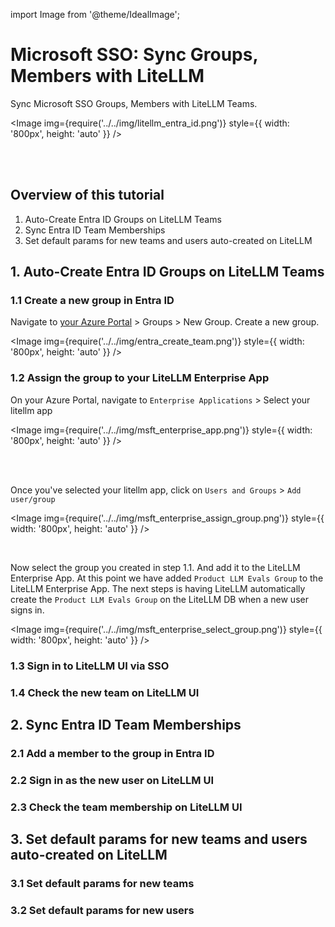 import Image from '@theme/IdealImage';

# Microsoft SSO: Sync Groups, Members with LiteLLM

Sync Microsoft SSO Groups, Members with LiteLLM Teams. 

<Image img={require('../../img/litellm_entra_id.png')}  style={{ width: '800px', height: 'auto' }} />

<br />
<br />

## Overview of this tutorial

1. Auto-Create Entra ID Groups on LiteLLM Teams 
2. Sync Entra ID Team Memberships
3. Set default params for new teams and users auto-created on LiteLLM

## 1. Auto-Create Entra ID Groups on LiteLLM Teams 

### 1.1 Create a new group in Entra ID


Navigate to [your Azure Portal](https://portal.azure.com/) > Groups > New Group. Create a new group. 

<Image img={require('../../img/entra_create_team.png')}  style={{ width: '800px', height: 'auto' }} />

### 1.2 Assign the group to your LiteLLM Enterprise App

On your Azure Portal, navigate to `Enterprise Applications` > Select your litellm app 

<Image img={require('../../img/msft_enterprise_app.png')}  style={{ width: '800px', height: 'auto' }} />

<br />
<br />

Once you've selected your litellm app, click on `Users and Groups` > `Add user/group` 

<Image img={require('../../img/msft_enterprise_assign_group.png')}  style={{ width: '800px', height: 'auto' }} />

<br />

Now select the group you created in step 1.1. And add it to the LiteLLM Enterprise App. At this point we have added `Product LLM Evals Group` to the LiteLLM Enterprise App. The next steps is having LiteLLM automatically create the `Product LLM Evals Group` on the LiteLLM DB when a new user signs in.

<Image img={require('../../img/msft_enterprise_select_group.png')}  style={{ width: '800px', height: 'auto' }} />


### 1.3 Sign in to LiteLLM UI via SSO

### 1.4 Check the new team on LiteLLM UI


## 2. Sync Entra ID Team Memberships

### 2.1 Add a member to the group in Entra ID

### 2.2 Sign in as the new user on LiteLLM UI

### 2.3 Check the team membership on LiteLLM UI

## 3. Set default params for new teams and users auto-created on LiteLLM

### 3.1 Set default params for new teams

### 3.2 Set default params for new users













